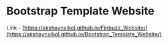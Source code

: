 <h1>Bootstrap Template Website</h1>

Link - [https://akshaynalkol.github.io/Finbuzz_Website/](https://akshaynalkol.github.io/Bootstrap_Template_Website/)
